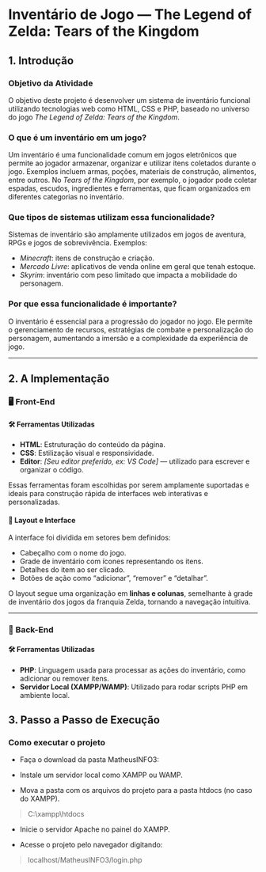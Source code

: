 # Inventário de Jogo — The Legend of Zelda: Tears of the Kingdom

## 1. Introdução

### Objetivo da Atividade

O objetivo deste projeto é desenvolver um sistema de inventário funcional utilizando tecnologias web como HTML, CSS e PHP, baseado no universo do jogo *The Legend of Zelda: Tears of the Kingdom*.

### O que é um inventário em um jogo?

Um inventário é uma funcionalidade comum em jogos eletrônicos que permite ao jogador armazenar, organizar e utilizar itens coletados durante o jogo. Exemplos incluem armas, poções, materiais de construção, alimentos, entre outros. No *Tears of the Kingdom*, por exemplo, o jogador pode coletar espadas, escudos, ingredientes e ferramentas, que ficam organizados em diferentes categorias no inventário.

### Que tipos de sistemas utilizam essa funcionalidade?

Sistemas de inventário são amplamente utilizados em jogos de aventura, RPGs e jogos de sobrevivência. Exemplos:

- *Minecraft*: itens de construção e criação.
- *Mercado Livre*: aplicativos de venda online em geral que tenah estoque.
- *Skyrim*: inventário com peso limitado que impacta a mobilidade do personagem.

### Por que essa funcionalidade é importante?

O inventário é essencial para a progressão do jogador no jogo. Ele permite o gerenciamento de recursos, estratégias de combate e personalização do personagem, aumentando a imersão e a complexidade da experiência de jogo.

---

## 2. A Implementação

### 🖥️ Front-End

#### 🛠️ Ferramentas Utilizadas

- **HTML**: Estruturação do conteúdo da página.
- **CSS**: Estilização visual e responsividade.
- **Editor**: *[Seu editor preferido, ex: VS Code]* — utilizado para escrever e organizar o código.

Essas ferramentas foram escolhidas por serem amplamente suportadas e ideais para construção rápida de interfaces web interativas e personalizadas.

#### 🧩 Layout e Interface

A interface foi dividida em setores bem definidos:

- Cabeçalho com o nome do jogo.
- Grade de inventário com ícones representando os itens.
- Detalhes do item ao ser clicado.
- Botões de ação como “adicionar”, “remover” e “detalhar”.

O layout segue uma organização em **linhas e colunas**, semelhante à grade de inventário dos jogos da franquia Zelda, tornando a navegação intuitiva.

---

### 🧠 Back-End

#### 🛠️ Ferramentas Utilizadas

- **PHP**: Linguagem usada para processar as ações do inventário, como adicionar ou remover itens.
- **Servidor Local (XAMPP/WAMP)**: Utilizado para rodar scripts PHP em ambiente local.

## 3. Passo a Passo de Execução
### Como executar o projeto
- Faça o download da pasta MatheusINFO3:

- Instale um servidor local como XAMPP ou WAMP.

- Mova a pasta com os arquivos do projeto para a pasta htdocs (no caso do XAMPP). <br>
> C:\xampp\htdocs
  
- Inicie o servidor Apache no painel do XAMPP.

- Acesse o projeto pelo navegador digitando:<br>
> localhost/MatheusINFO3/login.php
